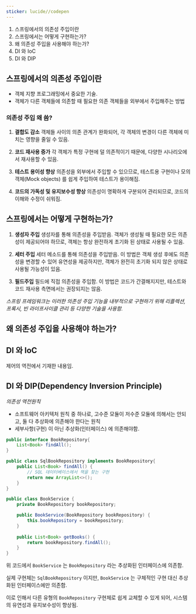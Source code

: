 ```yaml
---
sticker: lucide//codepen
---
```

1. 스프링에서의 의존성 주입이란
2. 스프링에서는 어떻게 구현하는가?
3. 왜 의존성 주입을 사용해야 하는가?
4. DI 와 IoC
5. DI 와 DIP 


## 스프링에서의 의존성 주입이란
* 객체 지향 프로그래밍에서 중요한 기술.
* 객체가 다른 객체들에 의존할 때 필요한 의존 객체들을 외부에서 주입해주는 방법

### 의존성 주입 왜 씀?

1. **결합도 감소**
	객체들 사이의 의존 관계가 완화되어, 각 객체의 변경이 다른 객체에 미치는 영향을 줄일 수 있음.

2. **코드 재사용 증가**
	각 객체가 특정 구현에 덜 의존적이기 때문에, 다양한 시나리오에서 재사용할 수 있음.
   
3. **테스트 용이성 향상**
	의존성을 외부에서 주입할 수 있으므로, 테스트용 구현이나 모의 객체(Mock objects) 를 쉽게 주입하여 테스트가 용이해짐.   
   
4. **코드의 가독성 및 유지보수성 향상**
	의존성이 명확하게 구분되어 관리되므로, 코드의 이해와 수정이 쉬워짐.



## 스프링에서는 어떻게 구현하는가?
1. **생성자 주입**
	생성자를 통해 의존성을 주입받음. 객체가 생성될 때 필요한 모든 의존성이 제공되어야 하므로, 객체는 항상 완전하게 초기화 된 상태로 사용될 수 있음.

2. **세터 주입**
	세터 메소드를 통해 의존성을 주입받음. 이 방법은 객체 생성 후에도 의존성을 변경할 수 있어 유연성을 제공하지만, 객체가 완전히 초기화 되지 않은 상태로 사용될 가능성이 있음.

3. **필드주입**
	필드에 직접 의존성을 주입함. 이 방법은 코드가 간결해지지만, 테스트와 코드 재사용 측면에서는 권장되지는 않음.

_스프링 프레임워크는 이러한 의존성 주입 기능을 내부적으로 구현하기 위해 리플렉션, 프록시, 빈 라이프사이클 관리 등 다양한 기술을 사용함._


## 왜 의존성 주입을 사용해야 하는가?




## DI 와 IoC
제어의 역전에서 기재한 내용임.


## DI 와  DIP(Dependency Inversion Principle)
_의존성 역전원칙_

* 소프트웨어 아키텍처 원칙 중 하나로, 고수준 모듈이 저수준 모듈에 의해서는 안되고, 둘 다 추상화에 의존해야 한다는 원칙
* 세부사항(구현) 이 아닌 추상화(인터페이스) 에 의존해야함.


```java
public interface BookRepository{
	List<Book> findAll();
}

public class SqlBookRepository implements BookRepository{
	public List<Book> findAll() {
		// SQL 데이터베이스에서 책을 찾는 구현
		return new ArrayList<>();
	}
}

public class BookService {
	private BookRepository bookRepository;

	public BookService(BookRepository bookRepository) {
		this.bookRepository = bookRepository;
	}
	
	public List<Book> getBooks() {
		return bookRepository.findAll();
	}
}
```

위 코드에서 `BookService` 는 `BookRepository` 라는 추상화된 인터페이스에 의존함.

실제 구현체는 `SqlBookRepository` 이지만, `BookService` 는 구체적인 구현 대신 추상화된 인터페이스에만 의존함.

이로 인해서 다른 유형의 `BookRepository` 구현체로 쉽게 교체할 수 있게 되어, 시스템의 유연성과 유지보수성이 향상됨.

